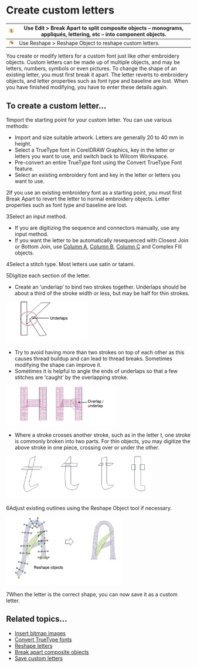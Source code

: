 # Create custom letters

| ![BreakApart.png](assets/BreakApart.png)                 | Use Edit > Break Apart to split composite objects – monograms, appliqués, lettering, etc – into component objects. |
| -------------------------------------------------------- | ------------------------------------------------------------------------------------------------------------------ |
| ![ReshapeObject00034.png](assets/ReshapeObject00034.png) | Use Reshape > Reshape Object to reshape custom letters.                                                            |

You create or modify letters for a custom font just like other embroidery objects. Custom letters can be made up of multiple objects, and may be letters, numbers, symbols or even pictures. To change the shape of an existing letter, you must first break it apart. The letter reverts to embroidery objects, and letter properties such as font type and baseline are lost. When you have finished modifying, you have to enter these details again.

## To create a custom letter...

1Import the starting point for your custom letter. You can use various methods:

- Import and size suitable artwork. Letters are generally 20 to 40 mm in height.
- Select a TrueType font in CorelDRAW Graphics, key in the letter or letters you want to use, and switch back to Wilcom Workspace.
- Pre-convert an entire TrueType font using the Convert TrueType Font feature.
- Select an existing embroidery font and key in the letter or letters you want to use.

2If you use an existing embroidery font as a starting point, you must first Break Apart to revert the letter to normal embroidery objects. Letter properties such as font type and baseline are lost.

3Select an input method.

- If you are digitizing the sequence and connectors manually, use any input method.
- If you want the letter to be automatically resequenced with Closest Join or Bottom Join, use [Column A](../../glossary/glossary), [Column B](../../glossary/glossary), [Column C](../../glossary/glossary) and Complex Fill objects.

4Select a stitch type. Most letters use satin or tatami.

5Digitize each section of the letter.

- Create an ‘underlap’ to bind two strokes together. Underlaps should be about a third of the stroke width or less, but may be half for thin strokes.

![lettering_custom00035.png](assets/lettering_custom00035.png)

- Try to avoid having more than two strokes on top of each other as this causes thread buildup and can lead to thread breaks. Sometimes modifying the shape can improve it.
- Sometimes it is helpful to angle the ends of underlaps so that a few stitches are ‘caught’ by the overlapping stroke.

![CustomChar4.png](assets/CustomChar4.png)

- Where a stroke crosses another stroke, such as in the letter t, one stroke is commonly broken into two parts. For thin objects, you may digitize the above stroke in one piece, crossing over or under the other.

![lettering_custom00040.png](assets/lettering_custom00040.png)

6Adjust existing outlines using the Reshape Object tool if necessary.

![lettering_custom00041.png](assets/lettering_custom00041.png)

7When the letter is the correct shape, you can now save it as a custom letter.

## Related topics...

- [Insert bitmap images](../../Automatic/bitmaps/Insert_bitmap_images)
- [Convert TrueType fonts](Convert_TrueType_fonts)
- [Reshape letters](../lettering_edit/Reshape_letters)
- [Break apart composite objects](../../Modifying/reshape/Break_apart_composite_objects)
- [Save custom letters](Save_custom_letters)
